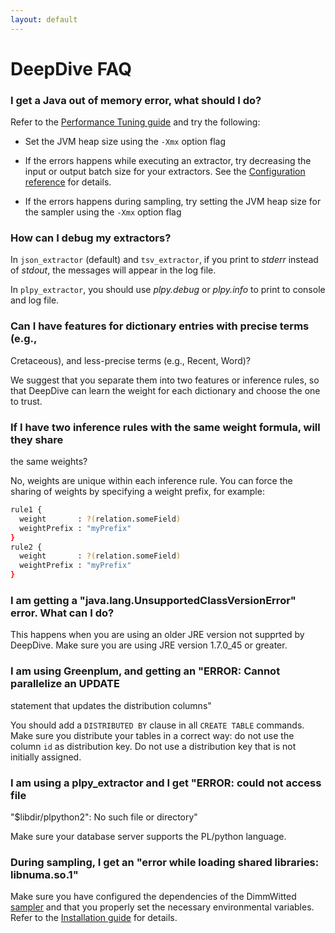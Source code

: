 ```yaml
---
layout: default
---
```


# DeepDive FAQ


### I get a Java out of memory error, what should I do?

Refer to the [Performance Tuning guide](../advanced/performance.html) and try the following:

- Set the JVM heap size using the `-Xmx` option flag

- If the errors happens while executing an extractor, try decreasing the input
  or output batch size for your extractors. See the [Configuration
  reference](configuration.html#json) for details.

<!-- TODO (Ce) Isn't this only for json_extractors? -->

- If the errors happens during sampling, try setting the JVM heap size for the sampler using the `-Xmx` option flag

<!-- TODO (Ce) Where? Is this still applicable? -->

### How can I debug my extractors?

<!-- TODO (Zifei) Move this to the 'writing extractors' document, together with
the other thing from the walkhtrough (see in the writing extractors document),
add an anchor and just reference it from here. -->

In `json_extractor` (default) and `tsv_extractor`, if you print to *stderr*
instead of *stdout*, the messages will appear in the log file.

In `plpy_extractor`, you should use *plpy.debug* or *plpy.info* to print to console and log file.

### Can I have features for dictionary entries with precise terms (e.g.,
Cretaceous), and less-precise terms (e.g., Recent, Word)?

We suggest that you separate them into two features or inference rules, so that
DeepDive can learn the weight for each dictionary and choose the one to trust.

### If I have two inference rules with the same weight formula, will they share
the same weights?

No, weights are unique within each inference rule. You can force the sharing of
weights by specifying a weight prefix, for example:

```bash
rule1 {
  weight       : ?(relation.someField)
  weightPrefix : "myPrefix"
}
rule2 {
  weight       : ?(relation.someField)
  weightPrefix : "myPrefix"
}
```

<!-- TODO (Ce) What is a weightPrefix and how does it work ? It is not documented. -->


<!-- #### I added an inference rule that I am very confident about, but now my
results are no longer calibrated. What happened?
- - -
This can happen with "fixed" rules that are always true. When you add such a
rule, DeepDive will learn a very large weight for it, which may result in the
inference engine "getting stuck". In such a case, try to lower the learning rate
parameter `-a` (or `--alpha`) for the sampler, for example:

    deepdive {
      sampler.sampler_args: "-l 120 -s 1 -i 200 -a 0.001"
    }

The default value of alpha is set to `0.1`, and during testing it makes sense to
increase or decrease it one order of magnitude at a time. We are actively
working on implementing an adaptive learning rate computation into our sampler
which will help avoid this problem.

<br/>
<br/>

 -->

<!-- TODO (Ce) Why is the above FAQ commented? -->

### I am getting a "java.lang.UnsupportedClassVersionError" error. What can I do?

This happens when you are using an older JRE version not supprted by DeepDive.
Make sure you are using JRE version 1.7.0_45 or greater.


<!-- 
#### I am getting an "ERROR: duplicate key value violates unique constraint "dd_graph_variables_pkey"" error.
- - -
DeepDive automatically assigns unique record IDs through extractor. The above
error happens when record IDs in the database are not unique. This could happen
when you are manually loading data into a table, without using DeepDive's
extractors. If you need to load records manually, make sure their IDs are
globally unique, or define manual sequence to use for your primary keys.
 -->

<!-- TODO (Ce) Why is the above FAQ commented? Remove it if it's no longer
 valid.-->

### I am using Greenplum, and getting an "ERROR: Cannot parallelize an UPDATE
statement that updates the distribution columns"

You should add a `DISTRIBUTED BY` clause in all `CREATE TABLE` commands. Make
sure you distribute your tables in a correct way: do not use the column `id` as
distribution key. Do not use a distribution key that is not initially assigned.


### I am using a plpy_extractor and I get  "ERROR: could not access file
"$libdir/plpython2": No such file or directory"

Make sure your database server supports the PL/python language.

### During sampling, I get an "error while loading shared libraries: libnuma.so.1"

Make sure you have configured the dependencies of the DimmWitted
[sampler](sampler.html) and that you properly set the necessary environmental
variables. Refer to the [Installation guide](installation.html#sampler) for
details.

